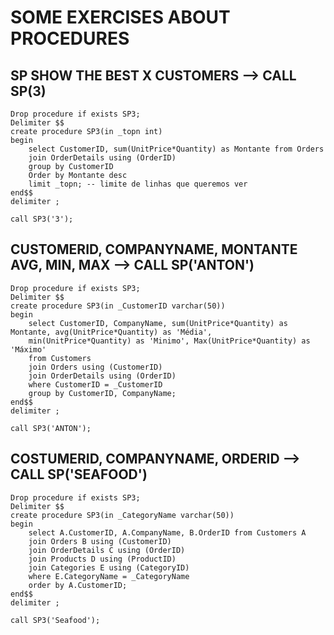 # SOME EXERCISES ABOUT PROCEDURES
## SP SHOW THE BEST X CUSTOMERS --> CALL SP(3)
```
Drop procedure if exists SP3;
Delimiter $$
create procedure SP3(in _topn int)
begin
	select CustomerID, sum(UnitPrice*Quantity) as Montante from Orders
	join OrderDetails using (OrderID)
	group by CustomerID
	Order by Montante desc
    limit _topn; -- limite de linhas que queremos ver
end$$
delimiter ;

call SP3('3');
```
## CUSTOMERID, COMPANYNAME, MONTANTE AVG, MIN, MAX --> CALL SP('ANTON')
```
Drop procedure if exists SP3;
Delimiter $$
create procedure SP3(in _CustomerID varchar(50))
begin
	select CustomerID, CompanyName, sum(UnitPrice*Quantity) as Montante, avg(UnitPrice*Quantity) as 'Média', 
	min(UnitPrice*Quantity) as 'Minimo', Max(UnitPrice*Quantity) as 'Máximo'
    from Customers
	join Orders using (CustomerID)
	join OrderDetails using (OrderID)
	where CustomerID = _CustomerID
	group by CustomerID, CompanyName;
end$$
delimiter ;

call SP3('ANTON');
```
## COSTUMERID, COMPANYNAME, ORDERID --> CALL SP('SEAFOOD')
```
Drop procedure if exists SP3;
Delimiter $$
create procedure SP3(in _CategoryName varchar(50))
begin
	select A.CustomerID, A.CompanyName, B.OrderID from Customers A
	join Orders B using (CustomerID)
	join OrderDetails C using (OrderID)
	join Products D using (ProductID)
	join Categories E using (CategoryID)
	where E.CategoryName = _CategoryName
    order by A.CustomerID;
end$$
delimiter ;

call SP3('Seafood');
```
